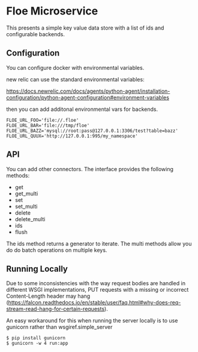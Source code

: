 # Floe Microservice

This presents a simple key value data store with a list of ids and configurable backends.

## Configuration
You can configure docker with environmental variables.

new relic can use the standard environmental variables:

https://docs.newrelic.com/docs/agents/python-agent/installation-configuration/python-agent-configuration#environment-variables


then you can add additonal environmental vars for backends.

```
FLOE_URL_FOO='file://.floe'
FLOE_URL_BAR='file:///tmp/floe'
FLOE_URL_BAZZ='mysql://root:pass@127.0.0.1:3306/test?table=bazz'
FLOE_URL_QUUX='http://127.0.0.1:995/my_namespace'
```

## API
You can add other connectors. The interface provides the following methods:

  * get
  * get_multi
  * set
  * set_multi
  * delete
  * delete_multi
  * ids
  * flush

The ids method returns a generator to iterate.
The multi methods allow you do do batch operations on multiple keys.

## Running Locally

Due to some inconsistencies with the way request bodies are handled in different WSGI implementations, PUT requests with a missing or incorrect Content-Length header may hang (https://falcon.readthedocs.io/en/stable/user/faq.html#why-does-req-stream-read-hang-for-certain-requests).

An easy workaround for this when running the server locally is to use gunicorn rather than wsgiref.simple_server

```
$ pip install gunicorn
$ gunicorn -w 4 run:app
```
